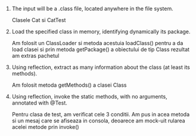 1. The input will be a .class file, located anywhere in the file system.

    Clasele Cat si CatTest

2. Load the specified class in memory, identifying dynamically its package.

    Am folosit un ClassLoader si metoda acestuia loadClass() pentru a da load clasei si prin metoda getPackage() a obiectului de tip Class rezultat am extras pachetul

3. Using reflection, extract as many information about the class (at least its methods).

    Am folosit metoda getMethods() a clasei Class

4. Using reflection, invoke the static methods, with no arguments, annotated with @Test.

    Pentru clasa de test, am verificat cele 3 conditii. Am pus in acea metoda si un mesaj care se afiseaza in consola, deoarece am mock-uit rularea acelei metode prin invoke()